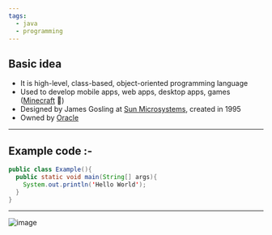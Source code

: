 ```yaml
---
tags:
  - java
  - programming
---
```

## Basic idea

-  It is high-level, class-based, object-oriented programming language
-  Used to develop mobile apps, web apps, desktop apps, games ([Minecraft](https://www.minecraft.net/en-us) 🤩)
-  Designed by James Gosling at [Sun Microsystems](https://en.wikipedia.org/wiki/Sun_Microsystems), created in 1995
-  Owned by [Oracle](https://www.java.com/en/)


---

## Example code :-

```Java
public class Example(){
  public static void main(String[] args){
    System.out.println('Hello World');
  }
}
```

---


![image](https://github.com/Xenderador/java-programs/assets/68114908/24a1bf88-c96a-4cc3-9af1-c1a716dfa0bc)

 